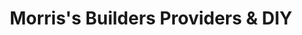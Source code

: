 ---
title: "Morris's Builders Providers & DIY"
url: /waterford/morriss-builders-providers-and-diy/
shop: hardware
---